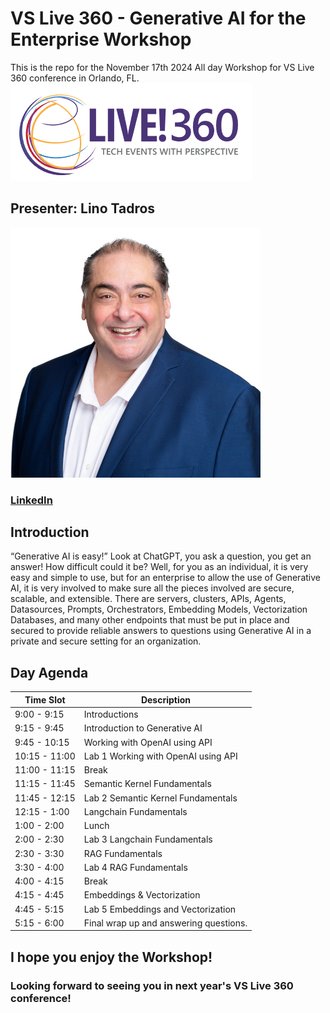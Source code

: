 # VS Live 360 - Generative AI for the Enterprise Workshop
This is the repo for the November 17th 2024 All day Workshop for VS Live 360 conference in Orlando, FL.
![](media/Live360.png)
## Presenter: Lino Tadros

![Lino Tadros](media/Lino-Tadros.jpg)
### [LinkedIn](https://www.linkedin.com/in/linotadros/)

## Introduction
“Generative AI is easy!” Look at ChatGPT, you ask a question, you get an answer! How difficult could it be?
Well, for you as an individual, it is very easy and simple to use, but for an enterprise to allow the use of Generative AI, it is very involved to make sure all the pieces involved are secure, scalable, and extensible. There are servers, clusters, APIs, Agents, Datasources, Prompts, Orchestrators, Embedding Models, Vectorization Databases, and many other endpoints that must be put in place and secured to provide reliable answers to questions using Generative AI in a private and secure setting for an organization.

## Day Agenda

|Time Slot|Description|
|---|---|
|9:00 - 9:15|Introductions|
|9:15 - 9:45|Introduction to Generative AI|
|9:45 - 10:15|Working with OpenAI using API|
|10:15 - 11:00|Lab 1 Working with OpenAI using API|
|11:00 - 11:15|Break|
|11:15 - 11:45|Semantic Kernel Fundamentals|
|11:45 - 12:15|Lab 2 Semantic Kernel Fundamentals|
|12:15 - 1:00|Langchain Fundamentals|
|1:00 - 2:00|Lunch|
|2:00 - 2:30|Lab 3 Langchain Fundamentals|
|2:30 - 3:30|RAG Fundamentals|
|3:30 - 4:00|Lab 4 RAG Fundamentals|
|4:00 - 4:15|Break|
|4:15 - 4:45|Embeddings & Vectorization|
|4:45 - 5:15|Lab 5 Embeddings and Vectorization|
|5:15 - 6:00|Final wrap up and answering questions.|

## I hope you enjoy the Workshop!
### Looking forward to seeing you in next year's VS Live 360 conference!